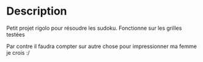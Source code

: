 # Description

Petit projet rigolo pour résoudre les sudoku.
Fonctionne sur les grilles testées

Par contre il faudra compter sur autre chose pour impressionner ma femme je crois :/
